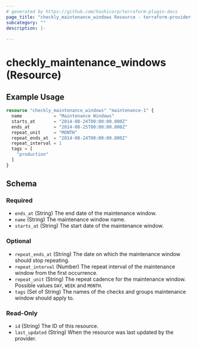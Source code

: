 ```yaml
---
# generated by https://github.com/hashicorp/terraform-plugin-docs
page_title: "checkly_maintenance_windows Resource - terraform-provider-checkly"
subcategory: ""
description: |-
  
---
```


# checkly_maintenance_windows (Resource)



## Example Usage

```terraform
resource "checkly_maintenance_windows" "maintenance-1" {
  name            = "Maintenance Windows"
  starts_at       = "2014-08-24T00:00:00.000Z"
  ends_at         = "2014-08-25T00:00:00.000Z"
  repeat_unit     = "MONTH"
  repeat_ends_at  = "2014-08-24T00:00:00.000Z"
  repeat_interval = 1
  tags = [
    "production"
  ]
}
```

<!-- schema generated by tfplugindocs -->
## Schema

### Required

- `ends_at` (String) The end date of the maintenance window.
- `name` (String) The maintenance window name.
- `starts_at` (String) The start date of the maintenance window.

### Optional

- `repeat_ends_at` (String) The date on which the maintenance window should stop repeating.
- `repeat_interval` (Number) The repeat interval of the maintenance window from the first occurrence.
- `repeat_unit` (String) The repeat cadence for the maintenance window. Possible values `DAY`, `WEEK` and `MONTH`.
- `tags` (Set of String) The names of the checks and groups maintenance window should apply to.

### Read-Only

- `id` (String) The ID of this resource.
- `last_updated` (String) When the resource was last updated by the provider.
